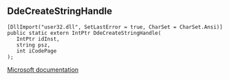 ## DdeCreateStringHandle

```
[DllImport("user32.dll", SetLastError = true, CharSet = CharSet.Ansi)]
public static extern IntPtr DdeCreateStringHandle(
   IntPtr idInst,
   string psz,
   int iCodePage
);
```

[Microsoft documentation](https://docs.microsoft.com/en-us/windows/win32/api/winuser/nf-winuser-ddecreatestringhandlea)
